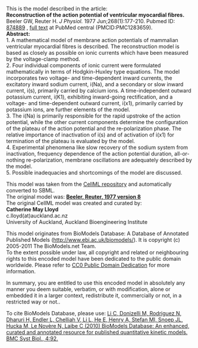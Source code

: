 

This is the model described in the article:  
**Reconstruction of the action potential of ventricular myocardial fibres.**   
Beeler GW, Reuter H. _J Physiol._ 1977 Jun;268(1):177-210. Pubmed ID:
[874889](http://www.ncbi.nlm.nih.gov/pubmed/874889) , [full
text](http://www.pubmedcentral.nih.gov/articlerender.fcgi?artid=1283659) at
PubMed central (PMCID:PMC1283659).  
**Abstract:**   
1\. A mathematical model of membrane action potentials of mammalian
ventricular myocardial fibres is described. The reconstruction model is based
as closely as possible on ionic currents which have been measured by the
voltage-clamp method.  
2\. Four individual components of ionic current were formulated mathematically
in terms of Hodgkin-Huxley type equations. The model incorporates two voltage-
and time-dependent inward currents, the excitatory inward sodium current,
i(Na), and a secondary or slow inward current, i(s), primarily carried by
calcium ions. A time-independent outward potassium current, i(K1), exhibiting
inward-going rectification, and a voltage- and time-dependent outward current,
i(x1), primarily carried by potassium ions, are further elements of the model.  
3\. The i(Na) is primarily responsible for the rapid upstroke of the action
potential, while the other current components determine the configuration of
the plateau of the action potential and the re-polarization phase. The
relative importance of inactivation of i(s) and of activation of i(x1) for
termination of the plateau is evaluated by the model.  
4\. Experimental phenomena like slow recovery of the sodium system from
inactivation, frequency dependence of the action potential duration, all-or-
nothing re-polarization, membrane oscillations are adequately described by the
model.  
5\. Possible inadequacies and shortcomings of the model are discussed.

This model was taken from the [CellML
repository](http://www.cellml.org/models) and automatically converted to SBML.  
The original model was: [ **Beeler, Reuter, 1977 version 8**
](http://www.cellml.org/models/beeler_reuter_1977_version08)  
The original CellML model was created and curated by:  
**Catherine May Lloyd**   
c.lloyd(at)auckland.ac.nz  
University of Auckland, Auckland Bioengineering Institute  

This model originates from BioModels Database: A Database of Annotated
Published Models (http://www.ebi.ac.uk/biomodels/). It is copyright (c)
2005-2011 The BioModels.net Team.  
To the extent possible under law, all copyright and related or neighbouring
rights to this encoded model have been dedicated to the public domain
worldwide. Please refer to [CC0 Public Domain
Dedication](http://creativecommons.org/publicdomain/zero/1.0/) for more
information.

In summary, you are entitled to use this encoded model in absolutely any
manner you deem suitable, verbatim, or with modification, alone or embedded it
in a larger context, redistribute it, commercially or not, in a restricted way
or not..  
  
To cite BioModels Database, please use: [Li C, Donizelli M, Rodriguez N,
Dharuri H, Endler L, Chelliah V, Li L, He E, Henry A, Stefan MI, Snoep JL,
Hucka M, Le Novère N, Laibe C (2010) BioModels Database: An enhanced, curated
and annotated resource for published quantitative kinetic models. BMC Syst
Biol., 4:92.](http://www.ncbi.nlm.nih.gov/pubmed/20587024)

